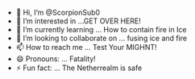 - 👋 Hi, I’m @ScorpionSub0
- 👀 I’m interested in ...GET OVER HERE!
- 🌱 I’m currently learning ... How to contain fire in Ice
- 💞️ I’m looking to collaborate on ... fusing ice and fire
- 📫 How to reach me ... Test Your MIGHNT!
- 😄 Pronouns: ... Fatality!
- ⚡ Fun fact: ... The Netherrealm is safe

<!---
ScorpionSub0/ScorpionSub0 is a ✨ special ✨ repository because its `README.md` (this file) appears on your GitHub profile.
You can click the Preview link to take a look at your changes.
--->
